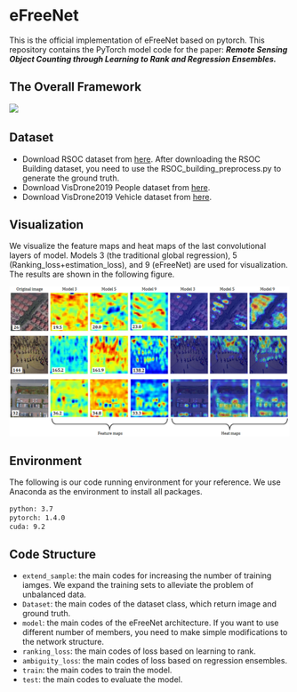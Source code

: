 # eFreeNet

This is the official implementation of eFreeNet based on pytorch. This repository contains the PyTorch model code for the paper: ***Remote Sensing Object Counting through Learning to Rank and Regression Ensembles.***
## The Overall Framework

![](https://github.com/huangyongbobo/eFateNet/blob/main/architecture.png)

## Dataset

* Download RSOC dataset from [here](https://github.com/gaoguangshuai/Counting-from-Sky-A-Large-scale-Dataset-for-Remote-Sensing-Object-Counting-and-A-Benchmark-Method). After downloading the RSOC Building dataset, you need to use the RSOC_building_preprocess.py to generate the ground truth.  
* Download VisDrone2019 People dataset from [here](https://drive.google.com/file/d/19gh-ZF-FpoTNNtVh_gScRc9pFlqvktpU/view?usp=sharing).  
* Download VisDrone2019 Vehicle dataset from [here](https://drive.google.com/file/d/12bCfAWEVurX6Z0RuAbegywkY7Z-UDU19/view?usp=sharing).  

## Visualization
We visualize the feature maps and heat maps of the last convolutional layers of model. Models 3 (the traditional global regression), 5 (Ranking_loss+estimation_loss), and 9 (eFreeNet) are used for visualization. The results are shown in the following figure. 

![](https://github.com/huangyongbobo/eFreeNet/blob/main/Visualization.png)

## Environment

The following is our code running environment for your reference. We use Anaconda as the environment to install all packages.  

```
python: 3.7
pytorch: 1.4.0  
cuda: 9.2
```
## Code Structure

* `extend_sample`: the main codes for increasing the number of training iamges. We expand the training sets to alleviate the problem of unbalanced data. 
* `Dataset`: the main codes of the dataset class, which return image and ground truth.  
* `model`: the main codes of the eFreeNet architecture. If you want to use different number of members, you need to make simple modifications to the network structure. 
* `ranking_loss`: the main codes of loss based on learning to rank.  
* `ambiguity_loss`: the main codes of loss based on regression ensembles.  
* `train`: the main codes to train the model.  
* `test`: the main codes to evaluate the model.
